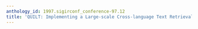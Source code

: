 ```yaml
---
anthology_id: 1997.sigirconf_conference-97.12
title: 'QUILT: Implementing a Large-scale Cross-language Text Retrieval System'
---
```

